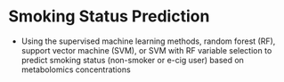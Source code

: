 # Smoking Status Prediction
- Using the supervised machine learning methods, random forest (RF), support vector machine (SVM), or SVM with RF variable selection to predict smoking status (non-smoker or e-cig user) based on metabolomics concentrations
